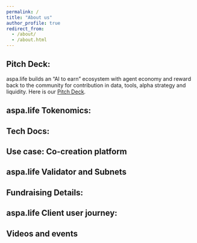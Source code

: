 ```yaml
---
permalink: /
title: "About us"
author_profile: true
redirect_from: 
  - /about/
  - /about.html
---                                                                                    
```

## Pitch Deck:
aspa.life builds an “AI to earn” ecosystem with agent economy and reward back to the community for contribution in data, tools, alpha strategy and liquidity. Here is our [Pitch Deck](https://docsend.com/view/vq4ymdpy8ctpnr5i).

## aspa.life Tokenomics:

## Tech Docs:

## Use case: Co-creation platform

## aspa.life Validator and Subnets

## Fundraising Details:

## aspa.life Client user journey:

## Videos and events
